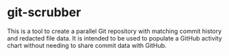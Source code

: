 git-scrubber
===

This is a tool to create a parallel Git repository with matching commit history and 
redacted file data. It is intended to be used to populate a GitHub activity chart 
without needing to share commit data with GitHub. 
